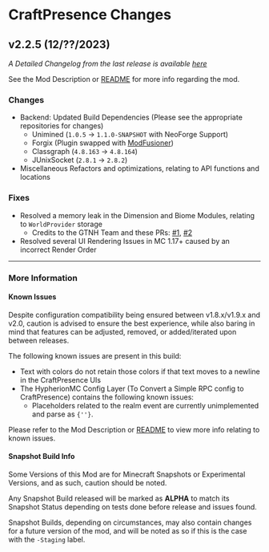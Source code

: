 # CraftPresence Changes

## v2.2.5 (12/??/2023)

_A Detailed Changelog from the last release is
available [here](https://gitlab.com/CDAGaming/CraftPresence/-/compare/release%2Fv2.2.4...release%2Fv2.2.5)_

See the Mod Description or [README](https://gitlab.com/CDAGaming/CraftPresence) for more info regarding the mod.

### Changes

* Backend: Updated Build Dependencies (Please see the appropriate repositories for changes)
    * Unimined (`1.0.5` -> `1.1.0-SNAPSHOT` with NeoForge Support)
    * Forgix (Plugin swapped with [ModFusioner](https://github.com/firstdarkdev/modfusioner))
    * Classgraph (`4.8.163` -> `4.8.164`)
    * JUnixSocket (`2.8.1` -> `2.8.2`)
* Miscellaneous Refactors and optimizations, relating to API functions and locations

### Fixes

* Resolved a memory leak in the Dimension and Biome Modules, relating to `WorldProvider` storage
    * Credits to the GTNH Team and these
      PRs: [#1](https://gitlab.com/CDAGaming/CraftPresence/-/merge_requests/115), [#2](https://github.com/GTNewHorizons/CraftPresence/pull/2)
* Resolved several UI Rendering Issues in MC 1.17+ caused by an incorrect Render Order

___

### More Information

#### Known Issues

Despite configuration compatibility being ensured between v1.8.x/v1.9.x and v2.0,
caution is advised to ensure the best experience, while also baring in mind that features can be adjusted, removed, or
added/iterated upon between releases.

The following known issues are present in this build:

* Text with colors do not retain those colors if that text moves to a newline in the CraftPresence UIs
* The HypherionMC Config Layer (To Convert a Simple RPC config to CraftPresence) contains the following known issues:
    * Placeholders related to the realm event are currently unimplemented and parse as `{''}`.

Please refer to the Mod Description or [README](https://gitlab.com/CDAGaming/CraftPresence) to view more info relating
to known issues.

#### Snapshot Build Info

Some Versions of this Mod are for Minecraft Snapshots or Experimental Versions, and as such, caution should be noted.

Any Snapshot Build released will be marked as **ALPHA** to match its Snapshot Status depending on tests done before
release
and issues found.

Snapshot Builds, depending on circumstances, may also contain changes for a future version of the mod, and will be noted
as so if this is the case with the `-Staging` label.
